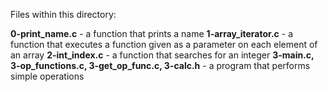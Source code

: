 Files within this directory:

**0-print_name.c** - a function that prints a name
**1-array_iterator.c** - a function that executes a function given as a parameter on each element of an array
**2-int_index.c** - a function that searches for an integer
**3-main.c, 3-op_functions.c, 3-get_op_func.c, 3-calc.h** - a program that performs simple operations
